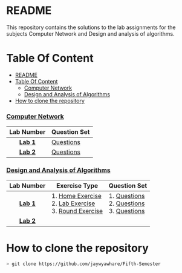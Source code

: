 # README

This repository contains the solutions to the lab assignments for the subjects Computer Network and Design and analysis of algorithms.


# Table Of Content


- [README](#readme)
- [Table Of Content](#table-of-content)
    - [Computer Network](#computer-network)
    - [Design and Analysis of Algorithms](#design-and-analysis-of-algorithms)
- [How to clone the repository](#how-to-clone-the-repository)
    

### [Computer Network](computer-networks-laboratory)

| **Lab Number** | **Question Set** |
|:---:|---|
| **[Lab 1](CN%20Lab/Lab%201)** | [Questions](CN%20Lab/Lab%201/questions.md) |
| **[Lab 2](CN%20Lab/Lab%202/)** | [Questions](CN%20Lab/Lab%202/questions.md)  |

### [Design and Analysis of Algorithms](design-and-analysis-of-algorithms-laboratory)

| **Lab Number** | **Exercise Type** | **Question Set** |
|:---:|---|---|
| **[Lab 1](DAA%20Lab/Lab%201)** | 1. [Home Exercise](DAA%20Lab/Lab%201/Home%20Exercise)<br> 2. [Lab Exercise](DAA%20Lab/Lab%201/Lab%20Exercise)<br> 3. [Round Exercise](DAA%20Lab/Lab%201/Round%20Exercise) | 1. [Questions](DAA%20Lab/Lab%201/Home%20Exercise/questions.md)<br> 2. [Questions](DAA%20Lab/Lab%201/Lab%20Exercise/questions.md)<br> 3. [Questions](DAA%20Lab/Lab%201/Round%20Exercise/questions.md) |
| **[Lab 2](DAA%20Lab/Lab%202/)** | || [Questions](DAA%20Lab/Lab%202/questions.md)  |
# How to clone the repository

```bash
> git clone https://github.com/jaywyawhare/Fifth-Semester
```

